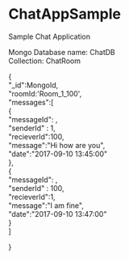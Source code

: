 # ChatAppSample
Sample Chat Application

Mongo Database name: ChatDB <br/>
Collection: ChatRoom <br/>

{ <br/>
"_id":MongoId, <br/>
"roomId:'Room_1_100', <br/>
"messages":[ <br/>
{ <br/>
"messageId": <ObjectId>, <br/>
"senderId" : 1, <br/>
"recieverId":100,<br/>
"message":"Hi how are you",<br/>
"date":"2017-09-10 13:45:00"<br/>
},<br/>
{<br/>
"messageId": <ObjectId>,<br/>
"senderId" : 100,<br/>
"recieverId":1,<br/>
"message":"I am fine",<br/>
"date":"2017-09-10 13:47:00"<br/>
}<br/>
]<br/>

}
